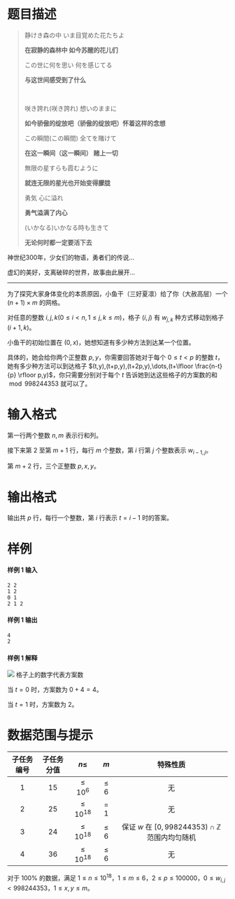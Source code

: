 
# 题目描述

> 静けき森の中 いま目覚めた花たちよ
>
> **在寂静的森林中 如今苏醒的花儿们**
>
> この世に何を思い 何を感じてる
>
> **与这世间感受到了什么**
> 
> <br />
> 
> 咲き誇れ(咲き誇れ) 想いのままに
>
> **如今骄傲的绽放吧（骄傲的绽放吧）怀着这样的念想**
>
> この瞬間(この瞬間) 全てを賭けて
>
> **在这一瞬间（这一瞬间） 赌上一切**
>
> 無限の星すらも霞むように
>
> **就连无限的星光也开始变得朦胧**
>
> 勇気 心に溢れ
>
> **勇气溢满了内心**
>
> (いかなる)いかなる時も生きて
>
> **无论何时都一定要活下去**

神世纪300年，少女们的物语，勇者们的传说...

虚幻的美好，支离破碎的世界，故事由此展开...

---

为了探究大家身体变化的本质原因，小鱼干（三好夏凛）给了你（大赦高层）一个 $(n+1)\times m$ 的网格。
			
对任意的整数 $i,j,k(0\le i< n,1\le j,k\le m)$，格子 $(i,j)$ 有 $w_{j,k}$ 种方式移动到格子 $(i+1,k)$。
			
小鱼干的初始位置在 $(0,x)$，她想知道有多少种方法到达某一个位置。
			
具体的，她会给你两个正整数 $p,y$，你需要回答她对于每个 $0\le t<p$ 的整数 $t$，她有多少种方法可以到达格子 $(t,y),(t+p,y),(t+2p,y),\dots,(t+\lfloor \frac{n-t}{p} \rfloor p,y)$，你只需要分别对于每个 $t$ 告诉她到达这些格子的方案数的和 $\bmod 998244353$ 就可以了。

# 输入格式

第一行两个整数 $n,m$ 表示行和列。
			
接下来第 $2$ 至第 $m+1$ 行，每行 $m$ 个整数，第 $i$ 行第 $j$ 个整数表示 $w_{i-1,j}$。
			
第 $m+2$ 行，三个正整数 $p,x,y$。

# 输出格式

输出共 $p$ 行，每行一个整数，第 $i$ 行表示 $t=i-1$ 时的答案。

# 样例

#### 样例 1 输入
```plain
2 2
1 2
0 1
2 1 2
```

#### 样例 1 输出
```plain
4
2
```

#### 样例 1 解释

![](source/guoj/1174/img/aHR0cHM6Ly9pLmxvbGkubmV0LzIwMTkvMDYvMDQvNWNmNjNiNDMzZGQxYTc1MTMyLnBuZw==.png)
格子上的数字代表方案数

当 $t=0$ 时，方案数为 $0+4=4$。

当 $t=1$ 时，方案数为 $2$。

# 数据范围与提示

| 子任务编号 | 子任务分值 | $n\le$ | $m$ |                           特殊性质                           |
| :--------: | :--------: | :----: | :--: | :----------------------------------------------------------: |
|    $1$     |    $15$    | $\le 10^6$ |  $\le 6$ |                           无                                  |
|    $2$     |    $25$    | $\le 10^{18}$ | $=1$  |                           无     |
|    $3$     |    $24$    | $\le 10^{18}$ | $\le 6$ | 保证 $w$ 在 $[0,998244353)\cap\mathbb Z$ 范围内均匀随机 |
|    $4$     |    $36$    | $\le 10^{18}$ | $\le 6$ |                           无                                   |

对于 $100\%$ 的数据，满足 $1\le n\le 10^{18}$，$1\le m\le 6$，$2\le p\le 100000$，$0\le w_{i,j}< 998244353$，$1\le x,y\le m$。

